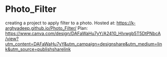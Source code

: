 # Photo_Filter
creating a project to apply filter to a photo.
Hosted at: https://k-arghyadeep.github.io/Photo_Filter/
Plan: https://www.canva.com/design/DAFaWaHu7yY/A2410_HIvwgb5T5DtPNbcA/view?utm_content=DAFaWaHu7yY&utm_campaign=designshare&utm_medium=link&utm_source=publishsharelink
